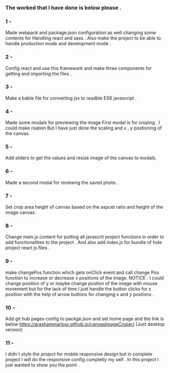 
### The worked that I have done is below please . 

### 1 - 
Made webpack and package.json configuration as well changing some contents for Handling react and sass . Also make the project to be able to handle production mode and development mode . 
### 2 -
Config react and use this framework and make three components for getting and importing the files .
### 3 -
Make a bable file for converting jsx to readble ES6 javascript .
### 4 -
Made some modals for previewing the image First modal is for croping . I could make roation But I have just done the scaling and x , y postioning of the canvas.
### 5 -
Add sliders to get the values and resize image of the canvas to modals.
### 6 -
Made a second modal for reviewng the saved photo . 
### 7 -
Set crop area height of canvas based on the aspcet ratio and height of the image canvas . 
### 8 -
Change main.js content for putting all javascrit project functions in order to add functionalities to the project . And also add index.js for bundle of hole project react js files .
### 9 -
make changePos function which gets onClick event and call change Pos function to increase or decrease x positions of the image.
NOTICE : I could change position of y or maybe change postion of the image with mouse movement but for the lack of time I just handle the button clicks for x position with the help of arrow buttons for changing x and y postions . 
### 10 -
Add git hub pages config to packge.json and set home page and the link is below 
https://arashammarlooi.github.io/canvasImageCroper/
(Just desktop version)

### 11 -
I didn`t style the project for mobile responsive design but in complete project I will do the responsive config completly my self . In this project I just wanted to show you the point . 

